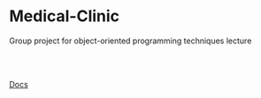 # Medical-Clinic
Group project for object-oriented programming techniques lecture

<br/><br/>

[Docs](ZZPO_Dokumentacja.pdf)